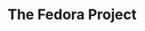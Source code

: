 ---
description: "The Fedora Project is a global partnership of free software community\
  \ members. The Fedora Project is sponsored by Red Hat, which invests in our infrastructure\
  \ and resources to encourage collaboration and incubate innovative new technologies.\
  \ They are developed in Fedora and produced under a free and open source license\
  \ from inception, so other free software communities and projects are free to study,\
  \ adapt, and modify them.\r\n\r\nFedora is a \uFEFFLinux-based operating system\
  \ that provides users with access to the latest free and open source software, in\
  \ a stable, secure, and easy to manage form. Fedora is the largest of many free\
  \ software creations of the Fedora Project."
layout: stand
logo: stands/the_fedora_project/logo.png
new_this_year: "The past year was quite challenging for the Fedora Project due to\
  \ the changes introduced by the COVID-19 outbreak, but we managed to deliver two\
  \ releases on time: Fedora 32 and Fedora 33. The greatest change in the past months\
  \ was the filesystem for desktop variants. BTRFS is from now on the default filesystem\
  \ for desktop variants. Also, Fedora IoT has been promoted to an Official Edition\
  \ alongside to Workstation and Server. Fedora\u2019s popularity among the tech community\
  \ did not go unnoticed by Lenovo and now Lenovo is shipping Fedora Workstation on\
  \ select laptop models. On the community side, our largest contributors conference\
  \ and other events managed to gather more attendees than ever before owing to the\
  \ conferences and gatherings being online."
showcase: The Fedora distribution is one of the most popular Linux distros with a
  plethora of users who use the OS for their day-to-day tasks. On the virtual booth,
  you will be able to meet some of the people who are mostly involved with the development
  of the OS. With the conference being online, the virtual booth will be is made up
  of developers, testers, and Fedora advocates from around the world who can help
  answer some of the most common questions and share with the attendees their knowledge.
  Additionally, we would love to hear your feedback on the latest advancements of
  Fedora and more specifically of Fedora 33.
themes:
- Operating systems
title: The Fedora Project
website: https://getfedora.org/
show_on_overview: true
---